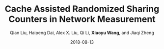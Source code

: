 ---
title: "Cache Assisted Randomized Sharing Counters in Network Measurement"
collection: conf_publications
sname: ICPP'18
fname: Proceedings of the 47th International Conference on Parallel Processing (ICPP)
author: Qian Liu, Haipeng Dai, Alex X. Liu, Qi Li, <strong>Xiaoyu Wang</strong>, and Jiaqi Zheng
place: Eugene, Oregon, USA
mydate: August 13-16, 2018
accept_rate: 91/313 = 29%
paperurl: 'http://academicpages.github.io/files/paper1.pdf'
plain: '/files/bib/plainCache.txt'
bibtex: '/files/bib/texCache.txt'
date: 2018-08-13
---